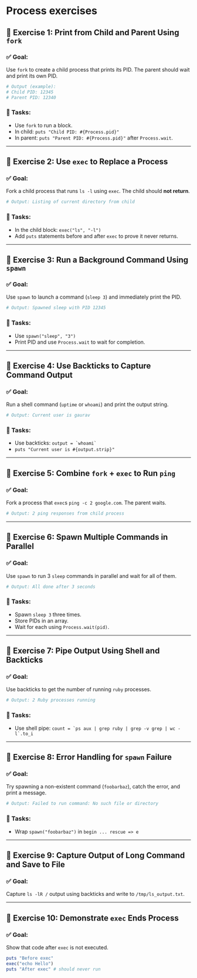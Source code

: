 # Process exercises

## 🧪 Exercise 1: Print from Child and Parent Using `fork`

### ✅ Goal:

Use `fork` to create a child process that prints its PID. The parent should wait and print its own PID.

```ruby
# Output (example):
# Child PID: 12345
# Parent PID: 12340
```

### 🔧 Tasks:

* Use `fork` to run a block.
* In child: `puts "Child PID: #{Process.pid}"`
* In parent: `puts "Parent PID: #{Process.pid}"` after `Process.wait`.

---

## 🧪 Exercise 2: Use `exec` to Replace a Process

### ✅ Goal:

Fork a child process that runs `ls -l` using `exec`. The child should **not return**.

```ruby
# Output: Listing of current directory from child
```

### 🔧 Tasks:

* In the child block: `exec("ls", "-l")`
* Add `puts` statements before and after `exec` to prove it never returns.

---

## 🧪 Exercise 3: Run a Background Command Using `spawn`

### ✅ Goal:

Use `spawn` to launch a command (`sleep 3`) and immediately print the PID.

```ruby
# Output: Spawned sleep with PID 12345
```

### 🔧 Tasks:

* Use `spawn("sleep", "3")`
* Print PID and use `Process.wait` to wait for completion.

---

## 🧪 Exercise 4: Use Backticks to Capture Command Output

### ✅ Goal:

Run a shell command (`uptime` or `whoami`) and print the output string.

```ruby
# Output: Current user is gaurav
```

### 🔧 Tasks:

* Use backticks: `` output = `whoami` ``
* `puts "Current user is #{output.strip}"`

---

## 🧪 Exercise 5: Combine `fork` + `exec` to Run `ping`

### ✅ Goal:

Fork a process that `exec`s `ping -c 2 google.com`. The parent waits.

```ruby
# Output: 2 ping responses from child process
```

---

## 🧪 Exercise 6: Spawn Multiple Commands in Parallel

### ✅ Goal:

Use `spawn` to run 3 `sleep` commands in parallel and wait for all of them.

```ruby
# Output: All done after 3 seconds
```

### 🔧 Tasks:

* Spawn `sleep 3` three times.
* Store PIDs in an array.
* Wait for each using `Process.wait(pid)`.

---

## 🧪 Exercise 7: Pipe Output Using Shell and Backticks

### ✅ Goal:

Use backticks to get the number of running `ruby` processes.

```ruby
# Output: 2 Ruby processes running
```

### 🔧 Tasks:

* Use shell pipe: ``count = `ps aux | grep ruby | grep -v grep | wc -l`.to_i``

---

## 🧪 Exercise 8: Error Handling for `spawn` Failure

### ✅ Goal:

Try spawning a non-existent command (`foobarbaz`), catch the error, and print a message.

```ruby
# Output: Failed to run command: No such file or directory
```

### 🔧 Tasks:

* Wrap `spawn("foobarbaz")` in `begin ... rescue => e`

---

## 🧪 Exercise 9: Capture Output of Long Command and Save to File

### ✅ Goal:

Capture `ls -lR /` output using backticks and write to `/tmp/ls_output.txt`.

---

## 🧪 Exercise 10: Demonstrate `exec` Ends Process

### ✅ Goal:

Show that code after `exec` is not executed.

```ruby
puts "Before exec"
exec("echo Hello")
puts "After exec" # should never run
```
